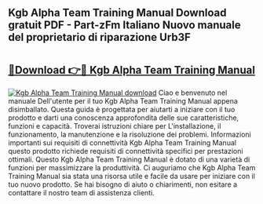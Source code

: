 ## Kgb Alpha Team Training Manual Download gratuit PDF - Part-zFm Italiano Nuovo manuale del proprietario di riparazione Urb3F

# <h2><a href="http://dfgbrvx.blite.top/?on=Kgb+Alpha+Team+Training+Manual">🔗Download 👉🔴 Kgb Alpha Team Training Manual</a></h2>

[![Kgb Alpha Team Training Manual download](https://i.imgur.com/lujVjoI.png)](http://dfgbrvx.blite.top/?on=Kgb+Alpha+Team+Training+Manual)
Ciao e benvenuto nel manuale Dell'utente per il tuo Kgb Alpha Team Training Manual appena disimballato. Questa guida è progettata per aiutarti a iniziare con il tuo prodotto e darti una conoscenza approfondita delle sue caratteristiche, funzioni e capacità. Troverai istruzioni chiare per L'installazione, il funzionamento, la manutenzione e la risoluzione dei problemi. Informazioni importanti sui requisiti di connettività Kgb Alpha Team Training Manual questo prodotto richiede requisiti di connettività specifici per prestazioni ottimali. Questo Kgb Alpha Team Training Manual è dotato di una varietà di funzioni per massimizzare la produttività. Ci auguriamo che Kgb Alpha Team Training Manual sia stata una risorsa utile e facile da usare per iniziare con il tuo nuovo prodotto. Se hai bisogno di aiuto o chiarimenti, non esitare a contattare il nostro team di assistenza clienti.
